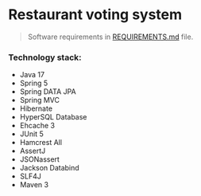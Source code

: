 # Restaurant voting system #
>
> Software requirements in <a href="REQUIREMENTS.md">REQUIREMENTS.md</a> file.

### Technology stack:
* Java 17
* Spring 5
* Spring DATA JPA
* Spring MVC
* Hibernate
* HyperSQL Database
* Ehcache 3
* JUnit 5
* Hamcrest All
* AssertJ
* JSONassert
* Jackson Databind
* SLF4J
* Maven 3
